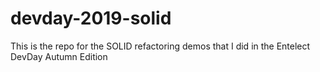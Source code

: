 # devday-2019-solid
This is the repo for the SOLID refactoring demos that I did in the Entelect DevDay Autumn Edition
